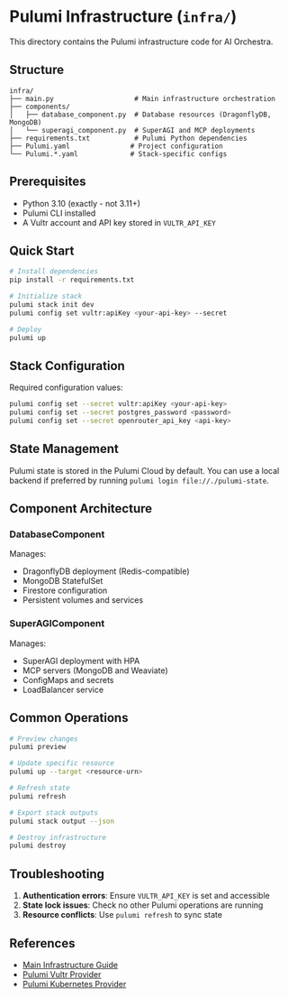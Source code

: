 # Pulumi Infrastructure (`infra/`)

This directory contains the Pulumi infrastructure code for AI Orchestra.

## Structure

```
infra/
├── main.py                    # Main infrastructure orchestration
├── components/
│   ├── database_component.py  # Database resources (DragonflyDB, MongoDB)
│   └── superagi_component.py  # SuperAGI and MCP deployments
├── requirements.txt           # Pulumi Python dependencies
├── Pulumi.yaml               # Project configuration
└── Pulumi.*.yaml             # Stack-specific configs
```

## Prerequisites

- Python 3.10 (exactly - not 3.11+)
- Pulumi CLI installed
- A Vultr account and API key stored in `VULTR_API_KEY`

## Quick Start

```bash
# Install dependencies
pip install -r requirements.txt

# Initialize stack
pulumi stack init dev
pulumi config set vultr:apiKey <your-api-key> --secret

# Deploy
pulumi up
```

## Stack Configuration

Required configuration values:

```bash
pulumi config set --secret vultr:apiKey <your-api-key>
pulumi config set --secret postgres_password <password>
pulumi config set --secret openrouter_api_key <api-key>
```

## State Management

Pulumi state is stored in the Pulumi Cloud by default. You can use a local
backend if preferred by running `pulumi login file://./pulumi-state`.

## Component Architecture

### DatabaseComponent

Manages:
- DragonflyDB deployment (Redis-compatible)
- MongoDB StatefulSet
- Firestore configuration
- Persistent volumes and services

### SuperAGIComponent

Manages:
- SuperAGI deployment with HPA
- MCP servers (MongoDB and Weaviate)
- ConfigMaps and secrets
- LoadBalancer service

## Common Operations

```bash
# Preview changes
pulumi preview

# Update specific resource
pulumi up --target <resource-urn>

# Refresh state
pulumi refresh

# Export stack outputs
pulumi stack output --json

# Destroy infrastructure
pulumi destroy
```

## Troubleshooting

1. **Authentication errors**: Ensure `VULTR_API_KEY` is set and accessible
2. **State lock issues**: Check no other Pulumi operations are running
3. **Resource conflicts**: Use `pulumi refresh` to sync state

## References

- [Main Infrastructure Guide](../docs/INFRASTRUCTURE_GUIDE.md)
- [Pulumi Vultr Provider](https://www.pulumi.com/registry/packages/vultr/)
- [Pulumi Kubernetes Provider](https://www.pulumi.com/registry/packages/kubernetes/)
